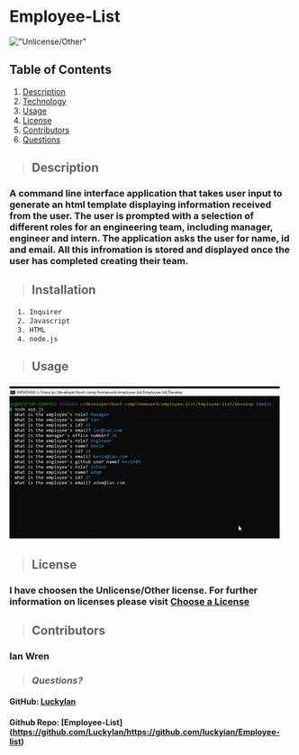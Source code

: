 # Employee-List 
  !["Unlicense/Other"](https://img.shields.io/badge/license-Unlicense-blue.svg)

  ## **Table of Contents**
  1. [Description](#Description)
  2. [Technology](#Technology)
  3. [Usage](#Usage)
  4. [License](#License)
  5. [Contributors](#Contributors)
  6. [Questions](#Questions)
  
  > ## **Description**
  ### A command line interface application that takes user input to generate an html template displaying information received from the user.  The user is prompted with a selection of different roles for an engineering team, including manager, engineer and intern.  The application asks the user for name, id and email.  All this infromation is stored and displayed once the user has completed creating their team.
 
  > ## **Installation**
      1. Inquirer 
      2. Javascript 
      3. HTML 
      4. node.js
 
  > ## **Usage**
  ### !["Employee-List"](./Assets/team-list.gif)

  > ## **License**
  ### I have choosen the Unlicense/Other license.  For further information on licenses please visit [Choose a License](https://choosealicense.com/)
  
  > ## **Contributors**
  ### Ian Wren
 


  > ### *Questions?*
   
  #### GitHub: [LuckyIan](https://github.com/LuckyIan) 
  #### Github Repo: [Employee-List] (https://github.com/LuckyIan/https://github.com/luckyian/Employee-list)
   


  

